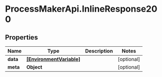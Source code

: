 # ProcessMakerApi.InlineResponse200

## Properties

Name | Type | Description | Notes
------------ | ------------- | ------------- | -------------
**data** | [**[EnvironmentVariable]**](EnvironmentVariable.md) |  | [optional] 
**meta** | **Object** |  | [optional] 



